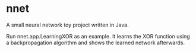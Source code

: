 # nnet
A small neural network toy project written in Java.

Run nnet.app.LearningXOR as an example. It learns the XOR function using a backpropagation algorithm and shows the learned network afterwards.
